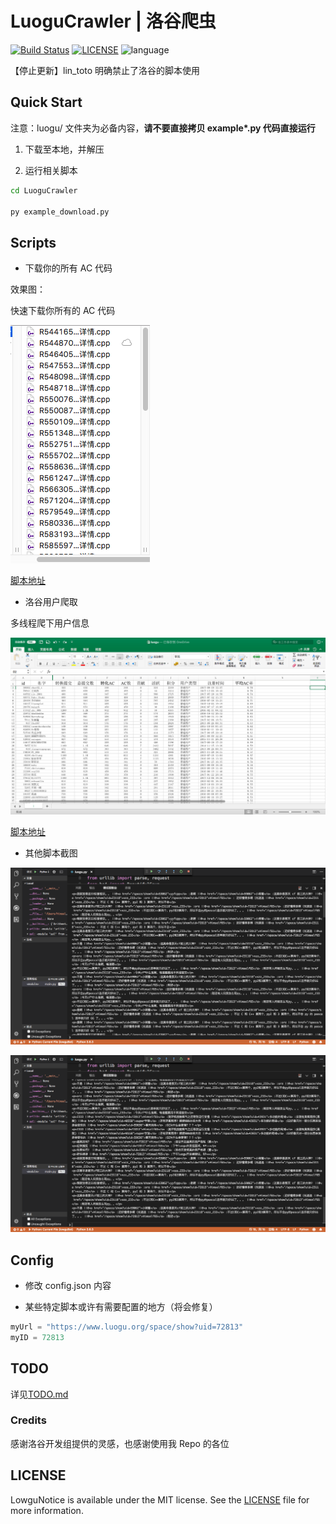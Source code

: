 # LuoguCrawler | 洛谷爬虫

[![Build Status](https://travis-ci.org/Himself65/LuoguCrawler.svg?branch=master)](https://travis-ci.org/Himself65/LuoguCrawler) [![LICENSE](https://img.shields.io/badge/license-MIT-blue.svg)](LICENSE) ![language](https://img.shields.io/badge/language-python3-blue.svg)

【停止更新】lin_toto 明确禁止了洛谷的脚本使用

## Quick Start

注意：luogu/ 文件夹为必备内容，**请不要直接拷贝 example\*.py 代码直接运行**

1.  下载至本地，并解压

2.  运行相关脚本

```bash
cd LuoguCrawler

py example_download.py
```

## Scripts

- 下载你的所有 AC 代码

效果图：

快速下载你所有的 AC 代码

![04](/img/04.png)

[脚本地址](/example_codedownload.py)

- 洛谷用户爬取

多线程爬下用户信息

![03](/img/03.png)

[脚本地址](/example_userInfoCrawler.py)

- 其他脚本截图

![01](/img/01.png)

![02](/img/02.png)

## Config

- 修改 config.json 内容

- 某些特定脚本或许有需要配置的地方（将会修复）

```python
myUrl = "https://www.luogu.org/space/show?uid=72813"
myID = 72813
```

## TODO

详见[TODO.md](TODO.md)

### Credits

感谢洛谷开发组提供的灵感，也感谢使用我 Repo 的各位

## LICENSE

LowguNotice is available under the MIT license. See the [LICENSE](LICENSE) file for more information.
